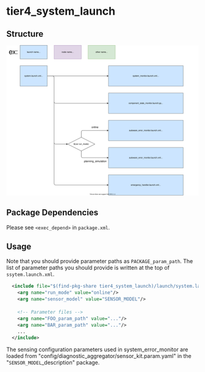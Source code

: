 # tier4_system_launch

## Structure

![tier4_system_launch](./system_launch.drawio.svg)

## Package Dependencies

Please see `<exec_depend>` in `package.xml`.

## Usage

Note that you should provide parameter paths as `PACKAGE_param_path`. The list of parameter paths you should provide is written at the top of `ssytem.launch.xml`.

```xml
  <include file="$(find-pkg-share tier4_system_launch)/launch/system.launch.xml">
    <arg name="run_mode" value="online"/>
    <arg name="sensor_model" value="SENSOR_MODEL"/>

    <!-- Parameter files -->
    <arg name="FOO_param_path" value="..."/>
    <arg name="BAR_param_path" value="..."/>
    ...
  </include>
```

The sensing configuration parameters used in system_error_monitor are loaded from "config/diagnostic_aggregator/sensor_kit.param.yaml" in the "`SENSOR_MODEL`\_description" package.
